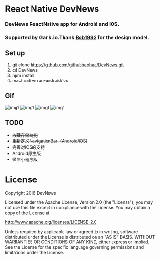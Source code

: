 # React Native DevNews
### DevNews ReactNative app for Android and IOS.
### Supported by Gank.io.Thank [Bob1993](https://github.com/Bob1993/React-Native-Gank) for the design model. 
## Set up
1. git clone https://github.com/githubhaohao/DevNews.git
2. cd DevNews
3. npm install
4. react native run-android/ios

## Gif
![img1](https://github.com/githubhaohao/DevNews/blob/master/rcf/img1.gif)
![img1](https://github.com/githubhaohao/DevNews/blob/master/rcf/img2.gif)
![img1](https://github.com/githubhaohao/DevNews/blob/master/rcf/img3.gif)
![img1](https://github.com/githubhaohao/DevNews/blob/master/rcf/img4.gif)

## TODO
* ~~收藏存储功能~~
* ~~重新定义NavigationBar（Android/iOS)~~
* 完善对iOS的支持
* Android原生版
* 微信小程序版

# License
Copyright 2016 DevNews

Licensed under the Apache License, Version 2.0 (the "License");
you may not use this file except in compliance with the License.
You may obtain a copy of the License at

   http://www.apache.org/licenses/LICENSE-2.0

Unless required by applicable law or agreed to in writing, software
distributed under the License is distributed on an "AS IS" BASIS,
WITHOUT WARRANTIES OR CONDITIONS OF ANY KIND, either express or implied.
See the License for the specific language governing permissions and
limitations under the License.
